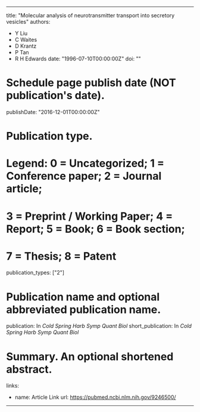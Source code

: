 
---
title: "Molecular analysis of neurotransmitter transport into secretory vesicles"
authors:
- Y Liu 
- C Waites
- D Krantz
- P Tan
- R H Edwards
date: "1996-07-10T00:00:00Z"
doi: ""

# Schedule page publish date (NOT publication's date).
publishDate: "2016-12-01T00:00:00Z"

# Publication type.
# Legend: 0 = Uncategorized; 1 = Conference paper; 2 = Journal article;
# 3 = Preprint / Working Paper; 4 = Report; 5 = Book; 6 = Book section;
# 7 = Thesis; 8 = Patent
publication_types: ["2"]

# Publication name and optional abbreviated publication name.
publication: In *Cold Spring Harb Symp Quant Biol*
short_publication: In *Cold Spring Harb Symp Quant Biol*


# Summary. An optional shortened abstract.


links:
- name: Article Link
  url: https://pubmed.ncbi.nlm.nih.gov/9246500/
---
